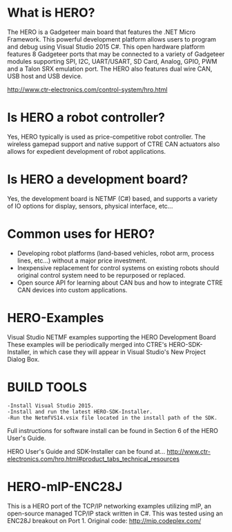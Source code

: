 # What is HERO?
The HERO is a Gadgeteer main board that features the .NET Micro Framework. This powerful development platform allows users to program and debug using Visual Studio 2015 C#. This open hardware platform features 8 Gadgeteer ports that may be connected to a variety of Gadgeteer modules supporting SPI, I2C, UART/USART, SD Card, Analog, GPIO, PWM and a Talon SRX emulation port. The HERO also features dual wire CAN, USB host and USB device.

http://www.ctr-electronics.com/control-system/hro.html

# Is HERO a robot controller?
Yes, HERO typically is used as price-competitive robot controller.  The wireless gamepad support and native support of CTRE CAN actuators also allows for expedient development of robot applications.

# Is HERO a development board?
Yes, the development board is NETMF (C#) based, and supports a variety of IO options for display, sensors, physical interface, etc...

# Common uses for HERO?
- Developing robot platforms (land-based vehicles, robot arm, process lines, etc...) without a major price investment.
- Inexpensive replacement for control systems on existing robots should original control system need to be repurposed or replaced.
- Open source API for learning about CAN bus and how to integrate CTRE CAN devices into custom applications.

# HERO-Examples
Visual Studio NETMF examples supporting the HERO Development Board
These examples will be periodically merged into CTRE's HERO-SDK-Installer, in which case they will appear in Visual Studio's New Project Dialog Box.

# BUILD TOOLS
	-Install Visual Studio 2015.
	-Install and run the latest HERO-SDK-Installer.
	-Run the NetmfVS14.vsix file located in the install path of the SDK.
 
 Full instructions for software install can be found in Section 6 of the HERO User's Guide.
 
 HERO User's Guide and SDK-Installer can be found at...
 http://www.ctr-electronics.com/hro.html#product_tabs_technical_resources
 
# HERO-mIP-ENC28J
This is a HERO port of the TCP/IP networking examples utilizing mIP, an open-source managed TCP/IP stack written in C#.
This was tested using an ENC28J breakout on Port 1.
Original code: http://mip.codeplex.com/